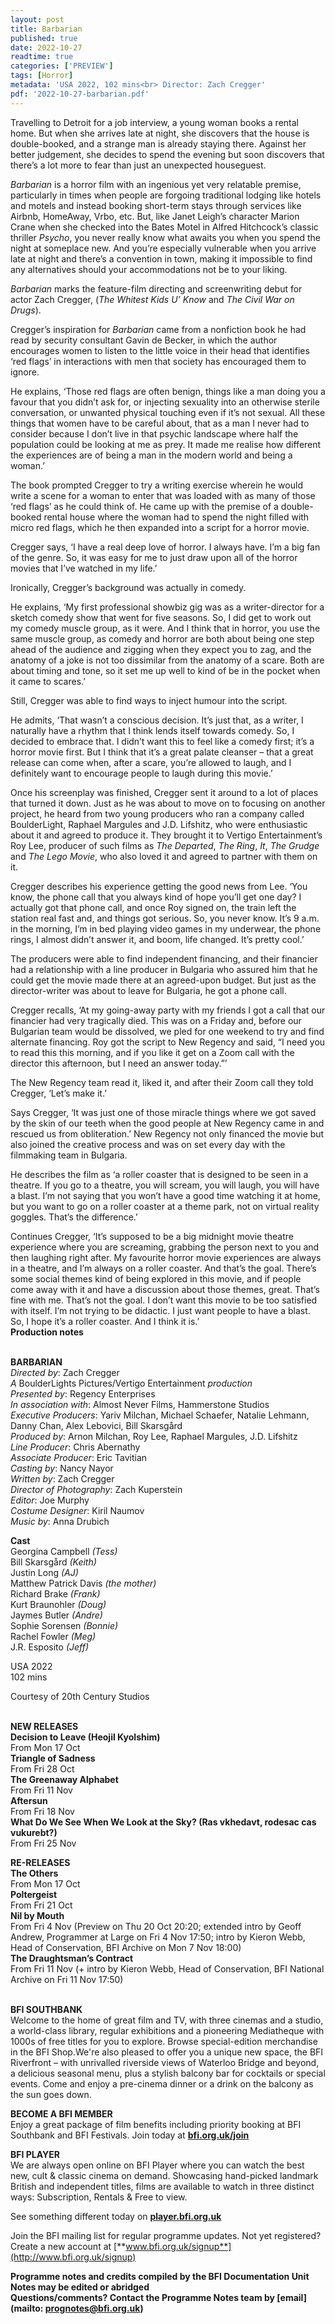 ```yaml
---
layout: post
title: Barbarian
published: true
date: 2022-10-27
readtime: true
categories: ['PREVIEW']
tags: [Horror]
metadata: 'USA 2022, 102 mins<br> Director: Zach Cregger'
pdf: '2022-10-27-barbarian.pdf'
---
```


Travelling to Detroit for a job interview, a young woman books a rental home. But when she arrives late at night, she discovers that the house is double-booked, and a strange man is already staying there. Against her better judgement, she decides to spend the evening but soon discovers that there’s a lot more to fear than just an unexpected houseguest.

_Barbarian_ is a horror film with an ingenious yet very relatable premise, particularly in times when people are forgoing traditional lodging like hotels and motels and instead booking short-term stays through services like Airbnb, HomeAway, Vrbo, etc. But, like Janet Leigh’s character Marion Crane when she checked into the Bates Motel in Alfred Hitchcock’s classic thriller _Psycho_, you never really know what awaits you when you spend the night at someplace new. And you’re especially vulnerable when you arrive late at night and there’s a convention in town, making it impossible to find any alternatives should your accommodations not be to your liking.

_Barbarian_ marks the feature-film directing and screenwriting debut for actor Zach Cregger, (_The Whitest Kids U’ Know_ and _The Civil War on Drugs_).

Cregger’s inspiration for _Barbarian_ came from a nonfiction book he had read by security consultant Gavin de Becker, in which the author encourages women to listen to the little voice in their head that identifies ‘red flags’ in interactions with men that society has encouraged them to ignore.

He explains, ‘Those red flags are often benign, things like a man doing you a favour that you didn’t ask for, or injecting sexuality into an otherwise sterile conversation, or unwanted physical touching even if it’s not sexual. All these things that women have to be careful about, that as a man I never had to consider because I don’t live in that psychic landscape where half the population could be looking at me as prey. It made me realise how different the experiences are of being a man in the modern world and being a woman.’

The book prompted Cregger to try a writing exercise wherein he would write a scene for a woman to enter that was loaded with as many of those ‘red flags’ as he could think of. He came up with the premise of a double-booked rental house where the woman had to spend the night filled with micro red flags, which he then expanded into a script for a horror movie.

Cregger says, ‘I have a real deep love of horror. I always have. I’m a big fan of the genre. So, it was easy for me to just draw upon all of the horror movies that I’ve watched in my life.’

Ironically, Cregger’s background was actually in comedy.

He explains, ‘My first professional showbiz gig was as a writer-director for a sketch comedy show that went for five seasons. So, I did get to work out my comedy muscle group, as it were. And I think that in horror, you use the same muscle group, as comedy and horror are both about being one step ahead of the audience and zigging when they expect you to zag, and the anatomy of a joke is not too dissimilar from the anatomy of a scare. Both are about timing and tone, so it set me up well to kind of be in the pocket when it came to scares.’

Still, Cregger was able to find ways to inject humour into the script.

He admits, ‘That wasn’t a conscious decision. It’s just that, as a writer, I naturally have a rhythm that I think lends itself towards comedy. So, I decided to embrace that. I didn’t want this to feel like a comedy first; it’s a horror movie first. But I think that it’s a great palate cleanser – that a great release can come when, after a scare, you’re allowed to laugh, and I definitely want to encourage people to laugh during this movie.’

Once his screenplay was finished, Cregger sent it around to a lot of places that turned it down. Just as he was about to move on to focusing on another project, he heard from two young producers who ran a company called BoulderLight, Raphael Margules and J.D. Lifshitz, who were enthusiastic about it and agreed to produce it. They brought it to Vertigo Entertainment’s Roy Lee, producer of such films as _The Departed_, _The Ring_, _It_, _The Grudge_ and _The Lego Movie_, who also loved it and agreed to partner with them on it.

Cregger describes his experience getting the good news from Lee. ‘You know, the phone call that you always kind of hope you’ll get one day? I actually got that phone call, and once Roy signed on, the train left the station real fast and, and things got serious. So, you never know. It’s 9 a.m. in the morning, I’m in bed playing video games in my underwear, the phone rings, I almost didn’t answer it, and boom, life changed. It’s pretty cool.’

The producers were able to find independent financing, and their financier had a relationship with a line producer in Bulgaria who assured him that he could get the movie made there at an agreed-upon budget. But just as the director-writer was about to leave for Bulgaria, he got a phone call.

Cregger recalls, ‘At my going-away party with my friends I got a call that our financier had very tragically died. This was on a Friday and, before our Bulgarian team would be dissolved, we pled for one weekend to try and find alternate financing. Roy got the script to New Regency and said, “I need you to read this this morning, and if you like it get on a Zoom call with the director this afternoon, but I need an answer today.”’

The New Regency team read it, liked it, and after their Zoom call they told Cregger, ‘Let’s make it.’

Says Cregger, ‘It was just one of those miracle things where we got saved by the skin of our teeth when the good people at New Regency came in and rescued us from obliteration.’ New Regency not only financed the movie but also joined the creative process and was on set every day with the filmmaking team in Bulgaria.

He describes the film as ‘a roller coaster that is designed to be seen in a theatre. If you go to a theatre, you will scream, you will laugh, you will have a blast. I’m not saying that you won’t have a good time watching it at home, but you want to go on a roller coaster at a theme park, not on virtual reality goggles. That’s the difference.’

Continues Cregger, ‘It’s supposed to be a big midnight movie theatre experience where you are screaming, grabbing the person next to you and then laughing right after. My favourite horror movie experiences are always in a theatre, and I’m always on a roller coaster. And that’s the goal. There’s some social themes kind of being explored in this movie, and if people come away with it and have a discussion about those themes, great. That’s fine with me. That’s not the goal. I don’t want this movie to be too satisfied with itself. I’m not trying to be didactic. I just want people to have a blast. So, I hope it’s a roller coaster. And I think it is.’  
**Production notes**
<br><br>

**BARBARIAN**  
_Directed by_: Zach Cregger  
_A_ BoulderLights Pictures/Vertigo Entertainment _production_  
_Presented by_: Regency Enterprises  
_In association with_: Almost Never Films, Hammerstone Studios  
_Executive Producers_: Yariv Milchan,  Michael Schaefer, Natalie Lehmann, Danny Chan, Alex Lebovici, Bill Skarsgård  
_Produced by_: Arnon Milchan, Roy Lee,  Raphael Margules, J.D. Lifshitz  
_Line Producer_: Chris Abernathy  
_Associate Producer_: Eric Tavitian  
_Casting by_: Nancy Nayor  
_Written by_: Zach Cregger  
_Director of Photography_: Zach Kuperstein  
_Editor_: Joe Murphy  
_Costume Designer_: Kiril Naumov  
_Music by_: Anna Drubich

**Cast**  
Georgina Campbell _(Tess)_  
Bill Skarsgård _(Keith)_  
Justin Long _(AJ)_  
Matthew Patrick Davis _(the mother)_  
Richard Brake _(Frank)_  
Kurt Braunohler _(Doug)_  
Jaymes Butler _(Andre)_  
Sophie Sorensen _(Bonnie)_  
Rachel Fowler _(Meg)_  
J.R. Esposito _(Jeff)_

USA 2022  
102 mins

Courtesy of 20th Century Studios
<br><br>

**NEW RELEASES**<br>
**Decision to Leave (Heojil Kyolshim)**<br>
From Mon 17 Oct<br>
**Triangle of Sadness**<br>
From Fri 28 Oct<br>
**The Greenaway Alphabet**<br>
From Fri 11 Nov<br>
**Aftersun**<br>
From Fri 18 Nov<br>
**What Do We See When We Look at the Sky? (Ras vkhedavt, rodesac cas vukurebt?)**<br>
From Fri 25 Nov<br>

**RE-RELEASES**<br>
**The Others**<br>
From Mon 17 Oct<br>
**Poltergeist**<br>
From Fri 21 Oct<br>
**Nil by Mouth**<br>
From Fri 4 Nov (Preview on Thu 20 Oct 20:20; extended intro by Geoff Andrew, Programmer at Large on Fri 4 Nov 17:50; intro by Kieron Webb, Head of Conservation, BFI Archive on Mon 7 Nov 18:00)<br>
**The Draughtsman’s Contract**<br>
From Fri 11 Nov (+ intro by Kieron Webb, Head of Conservation, BFI National Archive on Fri 11 Nov 17:50)<br>
<br>

**BFI SOUTHBANK**  
Welcome to the home of great film and TV, with three cinemas and a studio, a world-class library, regular exhibitions and a pioneering Mediatheque with 1000s of free titles for you to explore. Browse special-edition merchandise in the BFI Shop.We&#39;re also pleased to offer you a unique new space, the BFI Riverfront – with unrivalled riverside views of Waterloo Bridge and beyond, a delicious seasonal menu, plus a stylish balcony bar for cocktails or special events. Come and enjoy a pre-cinema dinner or a drink on the balcony as the sun goes down.  

**BECOME A BFI MEMBER**  
Enjoy a great package of film benefits including priority booking at BFI Southbank and BFI Festivals. Join today at [**bfi.org.uk/join**](http://www.bfi.org.uk/join)  

**BFI PLAYER**  
 We are always open online on BFI Player where you can watch the best new, cult &amp; classic cinema on demand. Showcasing hand-picked landmark British and independent titles, films are available to watch in three distinct ways: Subscription, Rentals &amp; Free to view.  

See something different today on [**player.bfi.org.uk**](https://player.bfi.org.uk)  

Join the BFI mailing list for regular programme updates. Not yet registered? Create a new account at [**www.bfi.org.uk/signup**](http://www.bfi.org.uk/signup)

**Programme notes and credits compiled by the BFI Documentation Unit  
Notes may be edited or abridged  
Questions/comments? Contact the Programme Notes team by [email](mailto: prognotes@bfi.org.uk)**

<!--stackedit_data:
eyJoaXN0b3J5IjpbLTk3MTA2MDgyM119
-->
